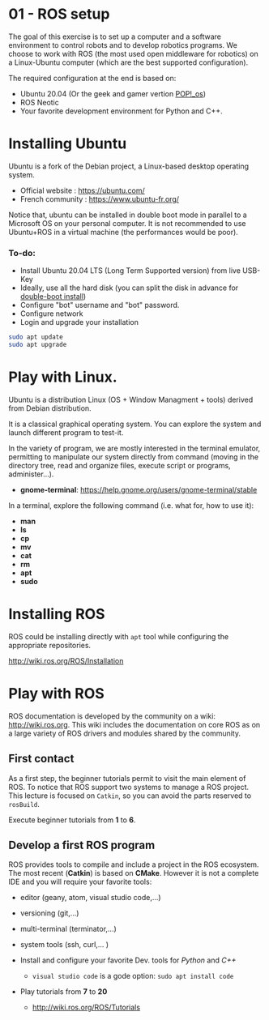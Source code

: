 # 01 - ROS setup

The goal of this exercise is to set up a computer and a software environment to control robots and to develop robotics programs.
We choose to work with ROS (the most used open middleware for robotics) on a Linux-Ubuntu computer (which are the best supported configuration).

The required configuration at the end is based on:
  - Ubuntu 20.04 (Or the geek and gamer vertion [POP!_os](https://pop.system76.com/))
  - ROS Neotic
  - Your favorite development environment for Python and C++.

# Installing Ubuntu

Ubuntu is a fork of the Debian project, a Linux-based desktop operating system.

  - Official website : <https://ubuntu.com/>
  - French community : <https://www.ubuntu-fr.org/>

Notice that, ubuntu can be installed in double boot mode in parallel to a Microsoft OS on your personal computer.
It is not recommended to use Ubuntu+ROS in a virtual machine (the performances would be  poor).

### To-do:
  - Install Ubuntu 20.04 LTS (Long Term Supported version) from live USB-Key
  - Ideally, use all the hard disk (you can split the disk in advance for [double-boot install](https://help.ubuntu.com/community/WindowsDualBoot))
  - Configure "bot" username and "bot" password.
  - Configure network
  - Login and upgrade your installation

```bash
sudo apt update
sudo apt upgrade
```

# Play with Linux.

Ubuntu is a distribution Linux (OS + Window Managment + tools) derived from Debian distribution.

It is a classical graphical operating system. You can explore the system and launch different program to test-it.

In the variety of program, we are mostly interested in the terminal emulator, permitting to manipulate our system directly from command (moving in the directory tree, read and organize files, execute script or programs, administer...).

- **gnome-terminal**: https://help.gnome.org/users/gnome-terminal/stable

In a terminal, explore the following command (i.e. what for, how to use it):

- **man**
- **ls**
- **cp**
- **mv**
- **cat**
- **rm**
- **apt**
- **sudo**

# Installing ROS

ROS could be installing directly with `apt` tool while configuring the appropriate repositories.

<http://wiki.ros.org/ROS/Installation>


# Play with ROS

ROS documentation is developed by the community on a wiki: http://wiki.ros.org.
This wiki includes the documentation on core ROS as on a large variety of ROS drivers and modules shared by the community.

## First contact

As a first step, the beginner tutorials permit to visit the main element of ROS.
To notice that ROS support two systems to manage a ROS project.
This lecture is focused on `Catkin`, so you can avoid the parts reserved to `rosBuild`.

Execute beginner tutorials from **1** to **6**.

## Develop a first ROS program

ROS provides tools to compile and include a project in the ROS ecosystem.
The most recent (**Catkin**) is based on **CMake**.
However it is not a complete IDE and you will require your favorite tools:

- editor (geany, atom, visual studio code,...)
- versioning (git,...)
- multi-terminal (terminator,...)
- system tools (ssh, curl,... )

- Install and configure your favorite Dev. tools for *Python* and *C++*
  *  `visual studio code` is a gode option: `sudo apt install code`
- Play tutorials from **7** to **20**
  * <http://wiki.ros.org/ROS/Tutorials>
